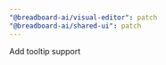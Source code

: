 ```yaml
---
"@breadboard-ai/visual-editor": patch
"@breadboard-ai/shared-ui": patch
---
```


Add tooltip support
